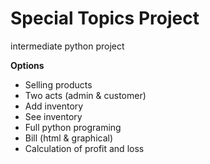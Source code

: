 # Special Topics Project
intermediate python project

**Options**
- Selling products
- Two acts (admin & customer)
- Add inventory
- See inventory
- Full python programing
- Bill (html & graphical)
- Calculation of profit and loss
